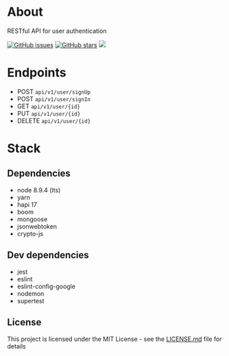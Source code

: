 # About
RESTful API for user authentication

[![GitHub issues](https://img.shields.io/github/issues/onildoaguiar/hapi-user-api.svg "GitHub issues")](https://github.com/onildoaguiar/hapi-user-api)
[![GitHub stars](https://img.shields.io/github/stars/onildoaguiar/hapi-user-api.svg "GitHub stars")](https://github.com/onildoaguiar/hapi-user-api)
<img src="https://img.shields.io/badge/Language-%20JavaScript%20-f9e229.svg">

# Endpoints
* POST `api/v1/user/signUp`
* POST `api/v1/user/signIn`
* GET `api/v1/user/{id}`
* PUT `api/v1/user/{id}`
* DELETE `api/v1/user/{id}`

# Stack
## Dependencies

* node 8.9.4 (lts)
* yarn
* hapi 17
* boom
* mongoose
* jsonwebtoken
* crypto-js

## Dev dependencies

* jest
* eslint
* eslint-config-google
* nodemon
* supertest

## License

This project is licensed under the MIT License - see the [LICENSE.md](LICENSE.md) file for details
